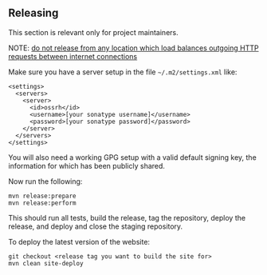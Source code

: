 
Releasing
-----------

This section is relevant only for project maintainers.

NOTE: [do not release from any location which load balances outgoing HTTP requests between internet connections](https://issues.sonatype.org/browse/OSSRH-6262)

Make sure you have a server setup in the file `~/.m2/settings.xml` like:

    <settings>
      <servers>
        <server>
          <id>ossrh</id>
          <username>[your sonatype username]</username>
          <password>[your sonatype password]</password>
        </server>
      </servers>
    </settings>

You will also need a working GPG setup with a valid default signing key, the information for which has been publicly shared.

Now run the following:

    mvn release:prepare
    mvn release:perform

This should run all tests, build the release, tag the repository, deploy the release, and deploy and close the staging repository.

To deploy the latest version of the website:

    git checkout <release tag you want to build the site for>
    mvn clean site-deploy
